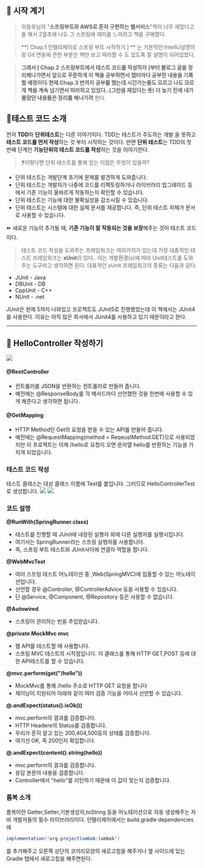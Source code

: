 ## 👋 시작 계기
> 이동욱님의 "**스프링부트와 AWS로 혼자 구현하는 웹서비스**"책이 너무 재밌다고들 해서 2월초에 나도 그 스프링에 재미를 느끼려고 책을 구매했다.

> **[ Chap.1 인텔리제이로 스프링 부트 시작하기 ] ** 는 기본적인 IntelliJ설명이랑 Git 연동에 관한 부분은 책만 보고 따라할 수 도 있도록 잘 설명이 되어있었다.

> **그래서 [ Chap.2 스프링부트에서 테스트 코드를 작성하자 ]부터 블로그 글을 정리해나가면서 앞으로 꾸준하게 이 책을 공부하면서 챕터마다 공부한 내용을 기록할 예정이다.현재 Chap.3 번까지 공부를 했는데 시간가는줄도 모르고 나도 모르게 책을 계속 넘기면서 따라하고 있었다..(그만큼 재밌다는 뜻)
> 더 늦기 전에 내가 몰랐던 내용들은 정리를 해나가려** 한다.

## 🚩테스트 코드 소개
먼저 **TDD**와 **단위테스트**는 다른 이야기이다.
TDD는 테스트가 주도하는 개발 을 뜻하고 **테스트 코드를 먼저 작성**하는 것 부터 시작하는 것이다.
반면 **단위 테스트**는 TDD의 첫 번째 단계인 **기능단위의 테스트 코드를 작성**하는 것을 이야기한다.

> ❓이렇다면 단위 테스트를 통해 얻는 이점은 무엇이 있을까?

- 단위 테스트는 개발단계 초기에 문제를 발견하게 도와줍니다.
- 단위 테스트는 개발자가 나중에 코드를 리팩토링하거나 라이브러리 업그레이드 등에서 기존 기능이 올바르게 작동하는지 확인할 수 있습니다.
- 단위 테스트는 기능에 대한 불확실성을 감소시킬 수 있습니다.
- 단위 테스트는 시스템에 대한 실제 문서를 제공합니다. 즉, 단위 테스트 자체가 문서로 사용할 수 있습니다.

⏩ 새로운 기능이 추가될 때, **기존 기능이 잘 작동되는 것을 보장**해주는 것이 테스트 코드이다.

> 테스트 코드 작성을 도와주는 프레임워크는 여러가지가 있는데 가장 대중적인 테스트 프레임워크는 **xUnit**이 있다.. 이는 개발환경(x)에 따라 Unit테스트를 도와주는 도구라고 생각하면 된다. 대표적인 xUnit 프레임워크의 종류는 다음과 같다.

- JUnit - Java
- DBUnit - DB
- CppUnit - C++
- NUnit - .net

JUnit은 현재 5까지 나와있고 프로젝트도 JUnit5로 진행했었는데 이 책에서는 JUnit4를 사용한다. 이유는 아직 많은 회사에서 JUnit4를 사용하고 있기 때문이라고 한다.

<hr>

## 🚩 HelloController 작성하기
![](https://images.velog.io/images/moon960427/post/43c76b58-e5e3-44c6-bce5-f69b5a207cc9/image.png)

#### @RestController
- 컨트롤러를 JSON을 반환하는 컨트롤러로 만들어 줍니다.
- 예전에는 @ResponseBody를 각 메서드마다 선언했떤 것을 한번에 사용할 수 있게 해준다고 생각하면 됩니다.

#### @GetMapping
- HTTP Method인 Get의 요청을 받을 수 있는 API를 만들어 줍니다.
- 예전에는 @RequestMapping(method = ReqeustMethod.GET)으로 사용되었지만 이 프로젝트는 이제 /hello로 요청이 오면 문자열 hello를 반환하는 기능을 가지게 되었습니다.

### 테스트 코드 작성
테스트 클래스는 대상 클래스 이름에 Test를 붙입니다. 그러므로 HelloControllerTest로 생성합니다.
![](https://images.velog.io/images/moon960427/post/bb026598-927e-4c38-b01b-93b798f343ae/image.png)
![](https://images.velog.io/images/moon960427/post/cb48d870-dd88-4b71-8684-e28e104b07eb/image.png)

### 코드 설명
**@RunWith(SpringRunner.class)**
- 테스트를 진행할 때 JUnit에 내장된 실행자 외에 다른 실행자를 실행시킵니다.
- 여기서는 SpringRunner라는 스프링 실행자를 사용합니다.
- 즉, 스프링 부트 테스트와 JUnit사이에 연결자 역할을 합니다.

**@WebMvcTest**
- 여러 스프링 테스트 어노테이션 중 ,Web(SpringMVC)에 집중할 수 있는 어노테이션입니다.
- 선언할 경우 @Controller, @ControllerAdvice 등을 사용할 수 있습니다.
- 단 @Service, @Component, @Repository 등은 사용할 수 없습니다.

**@Autowired**
- 스프링이 관리하는 빈을 주입받습니다.

**@private MockMvc mvc**
- 웹 API를 테스트할 때 사용합니다.
- 스프링 MVC 테스트의 시작점입니다.
  이 클래스를 통해 HTTP GET,POST 등에 대한 API테스트를 할 수 있습니다.

**@mvc.perform(get("/hello"))**
- MockMvc를 통해 /hello 주소로 HTTP GET 요청을 합니다
- 체이닝이 지원되어 아래와 같이 여러 검증 기능을 어이서 선언할 수 있습니다.

**@.andExpect(status().isOk())**
- mvc.perform의 결과를 검증합니다.
- HTTP Headere의 Status를 검증합니다.
- 우리가 흔히 알고 있는 200,404,500등의 상태를 검증합니다.
- 여기선 OK, 즉 200인지 확입합니다.

**@.andExpect(content().string(hello))**
- mvc.perform의 결과를 검증합니다.
- 응답 본문의 내용을 검증합니다.
- Controller에서 "hello"를 리턴하기 때문에 이 값이 맞는지 검증합니다.

### 롬복 소개
롬복이란 Getter,Setter,기본생성자,toString 등을 어노테이션으로 자동 생성해주는 자바 개발자들의 필수 라이브러리이다. 인텔리제이에서는 build.gradle dependencies에
```java
implementation('org.projectlombok:lombok')
```
를 추가해주고 오른쪽 상단의 코끼리모양의 새로고침을 해주거나 옆 사이드에 있는 Gradle 탭에서 새로고침을 해주면된다.

